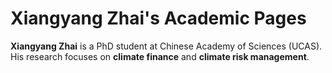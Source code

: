 # Xiangyang Zhai's Academic Pages


**Xiangyang Zhai** is a PhD student at Chinese Academy of Sciences (UCAS). His research focuses on **climate finance** and **climate risk management**.


